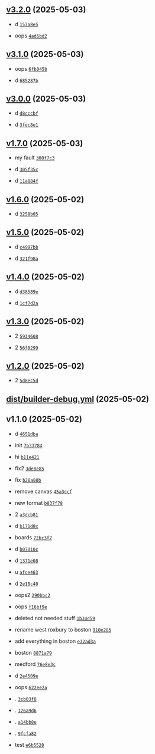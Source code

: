 ## [v3.2.0](https://github.com/Norviah/testing/compare/v3.1.0...v3.2.0) (2025-05-03)

- d <code>[157a8e5](https://github.com/Norviah/testing/commit/157a8e5ba39ea6dd40186783a12308bb41f32041)</code>

- oops <code>[4ad6bd2](https://github.com/Norviah/testing/commit/4ad6bd215bce32b0e705bc467c05460e596564ee)</code>

## [v3.1.0](https://github.com/Norviah/testing/compare/v3.0.0...v3.1.0) (2025-05-03)

- oops <code>[6fb045b](https://github.com/Norviah/testing/commit/6fb045b8eafeff65e4eb6def61d5d510b0c17d71)</code>

- d <code>[685287b](https://github.com/Norviah/testing/commit/685287b2c6a7f765b06183ef1461c1ff1e7b0ef7)</code>

## [v3.0.0](https://github.com/Norviah/testing/compare/v1.7.0...v3.0.0) (2025-05-03)

- d <code>[d8cccbf](https://github.com/Norviah/testing/commit/d8cccbfc45a4924084c1ac2e863f310b5b9c6b8c)</code>

- d <code>[3fec8e1](https://github.com/Norviah/testing/commit/3fec8e141c3b26c6669a6b1f21e1853fc2fcffdd)</code>

## [v1.7.0](https://github.com/Norviah/testing/compare/v1.6.0...v1.7.0) (2025-05-03)

- my fault <code>[300f7c3](https://github.com/Norviah/testing/commit/300f7c3e1f1942ce042edbed47bdcfb3acd2d355)</code>

- d <code>[305f35c](https://github.com/Norviah/testing/commit/305f35cdef189b7714fb9a721c66905b04c3a16e)</code>

- d <code>[11a884f](https://github.com/Norviah/testing/commit/11a884f75426c2dc1089f964479a7695c363e6cd)</code>

## [v1.6.0](https://github.com/Norviah/testing/compare/v1.5.0...v1.6.0) (2025-05-02)

- d <code>[3258b05](https://github.com/Norviah/testing/commit/3258b052258113c935b799e54cef4df69a854083)</code>

## [v1.5.0](https://github.com/Norviah/testing/compare/v1.4.0...v1.5.0) (2025-05-02)

- d <code>[c4997bb](https://github.com/Norviah/testing/commit/c4997bb95b0e0047c9d9c8e640fa407811704933)</code>

- d <code>[321f98a](https://github.com/Norviah/testing/commit/321f98a835d6f187597f0e4299a385d8b84eec37)</code>

## [v1.4.0](https://github.com/Norviah/testing/compare/v1.3.0...v1.4.0) (2025-05-02)

- d <code>[d38589e](https://github.com/Norviah/testing/commit/d38589e29ce063aa99598c3799904e483de7453f)</code>

- d <code>[1cf7d2a](https://github.com/Norviah/testing/commit/1cf7d2aa561e211ff8bb6fb63606737e4bae3c2f)</code>

## [v1.3.0](https://github.com/Norviah/testing/compare/v1.2.0...v1.3.0) (2025-05-02)

- 2 <code>[5934608](https://github.com/Norviah/testing/commit/5934608e5bdf8422973ebe725cfa0ce328790527)</code>

- 2 <code>[56f0299](https://github.com/Norviah/testing/commit/56f0299c2dcdf9669f87fc301a51c5b916a0784f)</code>

## [v1.2.0](https://github.com/Norviah/testing/compare/dist/builder-debug.yml...v1.2.0) (2025-05-02)

- 2 <code>[5d8ec5d](https://github.com/Norviah/testing/commit/5d8ec5d3c2e8af6d273f51aa61fe02d892b5d9be)</code>

## [dist/builder-debug.yml](https://github.com/Norviah/testing/compare/v1.1.0...dist/builder-debug.yml) (2025-05-02)

## v1.1.0 (2025-05-02)

- d <code>[4651dba](https://github.com/Norviah/testing/commit/4651dba3fc2bfeb13f7d9d8964d1f2936297d421)</code>

- init <code>[7b33784](https://github.com/Norviah/testing/commit/7b33784cee5c59a7cbfaa32ab1643dec01944d27)</code>

- hi <code>[b11e421](https://github.com/Norviah/testing/commit/b11e421e92ded154d85070e16ad066798daf1867)</code>

- fix2 <code>[3de8e85](https://github.com/Norviah/testing/commit/3de8e85a116957f64df9b622bd4e3d0f97a62a03)</code>

- fix <code>[b28a88b](https://github.com/Norviah/testing/commit/b28a88b91ad841c59b16431195341bdbee7748e1)</code>

- remove canvas <code>[45a3ccf](https://github.com/Norviah/testing/commit/45a3ccfe00dd9c417efb7e4bb6120a8e939fa818)</code>

- new format <code>[b837f78](https://github.com/Norviah/testing/commit/b837f7875b4b53f3e52ea66dc9a9d23f128a9465)</code>

- 2 <code>[a3dcb81](https://github.com/Norviah/testing/commit/a3dcb818a041c341bbd7c3ffb65244b103f772b6)</code>

- d <code>[b171d8c](https://github.com/Norviah/testing/commit/b171d8c0856dbd5ec806139ecb37b505f511739b)</code>

- boards <code>[72bc3f7](https://github.com/Norviah/testing/commit/72bc3f7e3a2f53355556ab425b18761005bb80d8)</code>

- d <code>[b07010c](https://github.com/Norviah/testing/commit/b07010c004e6e8a5e449fad2533e8e9fd89ca44d)</code>

- d <code>[1371e08](https://github.com/Norviah/testing/commit/1371e08aeebb5a6634a1594dd50bd48d2ac60e06)</code>

- u <code>[afce463](https://github.com/Norviah/testing/commit/afce4634d7c2268bf49356394004b249fe91cde2)</code>

- d <code>[2e18c40](https://github.com/Norviah/testing/commit/2e18c4099d7ddba99ebcede02a4abf8006199e48)</code>

- oops2 <code>[290bbc2](https://github.com/Norviah/testing/commit/290bbc2409eb84513d2d3feadc34e2d2572547aa)</code>

- oops <code>[f16bf9e](https://github.com/Norviah/testing/commit/f16bf9e56c957f81ef424f561d986f92b3542d38)</code>

- deleted not needed stuff <code>[1b34d59](https://github.com/Norviah/testing/commit/1b34d59c8ba278e1d69fbaa96c21e4b59d046070)</code>

- rename west roxbury to boston <code>[910e285](https://github.com/Norviah/testing/commit/910e285920b3d1217a274527c08e02a8953d2b9c)</code>

- add everything in boston <code>[e32ad3a](https://github.com/Norviah/testing/commit/e32ad3a9f55c4fa446dda9aa5c2e42c5e68aaf9c)</code>

- boston <code>[8871a79](https://github.com/Norviah/testing/commit/8871a79ce9a0f247bbd8b2ea73b07958868cac81)</code>

- medford <code>[76e8e3c](https://github.com/Norviah/testing/commit/76e8e3c1890d55ec0a5c22f026176e8a4f037591)</code>

- d <code>[2e4509e](https://github.com/Norviah/testing/commit/2e4509ebbc6018a8cfcfd7101709c0d74d67453c)</code>

- oops <code>[622ee2a](https://github.com/Norviah/testing/commit/622ee2acbbe8fe667126502a1d06c16539503b25)</code>

- . <code>[3cb03f8](https://github.com/Norviah/testing/commit/3cb03f8848ef4acdffbaed55959c280db0e965a0)</code>

- . <code>[126a9d6](https://github.com/Norviah/testing/commit/126a9d6f032a11f058e438fca646f9040fc90405)</code>

- . <code>[a14bb8e](https://github.com/Norviah/testing/commit/a14bb8efa7233a15a183ae6246655426809db3b2)</code>

- . <code>[9fcfa82](https://github.com/Norviah/testing/commit/9fcfa82072e93c5fba8fbf6131cc4cb982bfa191)</code>

- test <code>[e6b5528](https://github.com/Norviah/testing/commit/e6b552804905ba47e484159e17ec9473d006fb66)</code>